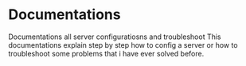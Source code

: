 # Documentations
Documentations all server configuratiosns and troubleshoot
This documentations explain step by step how to config a server or how to troubleshoot some problems that i have ever solved before.
